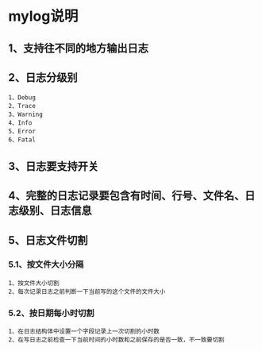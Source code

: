 # mylog说明

## 1、支持往不同的地方输出日志  
## 2、日志分级别  
    1、Debug  
    2、Trace  
    3、Warning  
    4、Info  
    5、Error  
    6、Fatal  
## 3、日志要支持开关  
## 4、完整的日志记录要包含有时间、行号、文件名、日志级别、日志信息  
## 5、日志文件切割  
  ### 5.1、按文件大小分隔
    1、按文件大小切割   
    2、每次记录日志之前判断一下当前写的这个文件的文件大小    
  ### 5.2、按日期每小时切割  
    1、在日志结构体中设置一个字段记录上一次切割的小时数  
    2、在写日志之前检查一下当前时间的小时数和之前保存的是否一致，不一致要切割 